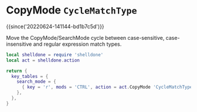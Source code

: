 # CopyMode `CycleMatchType`

{{since('20220624-141144-bd1b7c5d')}}

Move the CopyMode/SearchMode cycle between case-sensitive, case-insensitive
and regular expression match types.

```lua
local shelldone = require 'shelldone'
local act = shelldone.action

return {
  key_tables = {
    search_mode = {
      { key = 'r', mods = 'CTRL', action = act.CopyMode 'CycleMatchType' },
    },
  },
}
```

